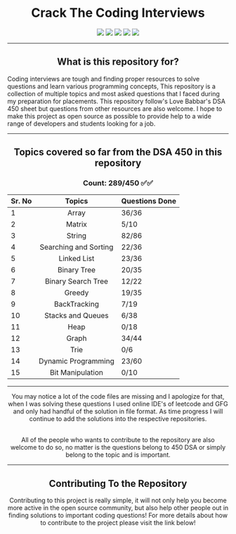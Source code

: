 <center><h1> Crack The Coding Interviews </h1> </center>

<p align="center">
<img style="float: center;" src="https://img.icons8.com/bubbles/100/000000/facebook-circled.png"/>
<img style="float: center;" src="https://img.icons8.com/bubbles/100/000000/amazon.png"/>
<img style="float: center;" src="https://img.icons8.com/bubbles/100/000000/mac-os.png"/>
<img style="float: center;" src="https://img.icons8.com/bubbles/100/000000/netflix.png"/>
<img style="float: center;" src="https://img.icons8.com/bubbles/100/000000/google-logo.png"/>

</p>

---

<center><h2> What is this repository for? </h2> </center>

<p> Coding interviews are tough and finding proper resources to solve questions and learn various programming concepts, This repository is a collection of multiple topics and most asked questions that I faced during my preparation for placements. This  repository follow's Love Babbar's DSA 450 sheet but questions from other resources are also welcome. I hope to make this project as open source as possible to provide help to a wide range of developers and students looking for a job.</p>

---

<center>
<h2> Topics covered so far from the DSA 450 in this repository</h2>

<h3> Count: 289/450 ✅✅</h3>
</center>

<p align="center">

| Sr. No | Topics | Questions Done |
| ----------- | :-----------: | ------- |
| 1 | Array | 36/36 |
| 2 | Matrix | 5/10 |
| 3 | String | 82/86 |
| 4 | Searching and Sorting | 22/36|
| 5 | Linked List | 23/36 |
| 6 | Binary Tree | 20/35 |
| 7 | Binary Search Tree | 12/22|
| 8 | Greedy | 19/35 | 
| 9 | BackTracking | 7/19 |
| 10 | Stacks and Queues | 6/38|
| 11 | Heap | 0/18 |
| 12 | Graph | 34/44 |
| 13 | Trie | 0/6 |
| 14 | Dynamic Programming | 23/60 |
| 15 | Bit Manipulation | 0/10 |


---
</p>
<center>
You may notice  a lot of the code files are missing and I apologize for that, when I was solving these questions I used online IDE's of leetcode and GFG and only had handful of the solution in file format. As time progress I will continue to add the solutions into the respective repositories.

<br>
<br>

All of the people who wants to contribute to the repository are also welcome to do so, no matter is the questions belong to 450 DSA or simply belong to the topic and is important. 


---

<h2> Contributing To the Repository </h2>

Contributing to this project is really simple, it will not only help you become more active in the open source community, but also help other people out in finding solutions to important coding questions! For more details about how to contribute to the project please visit the link below!

<!-- Guidelines link will come here -->



